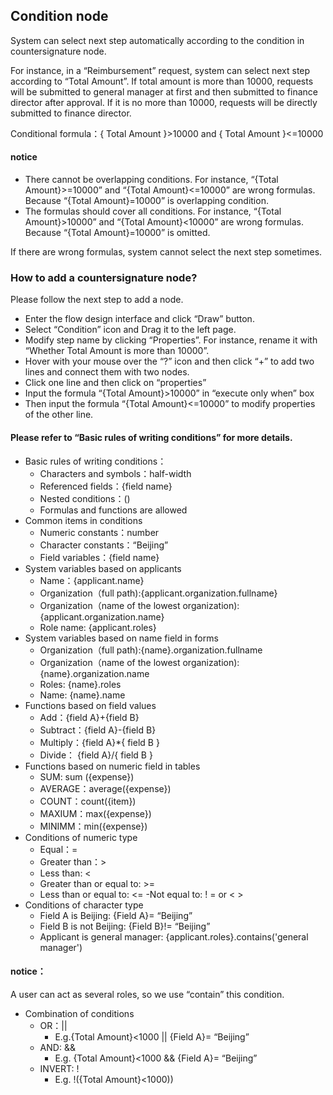 
## Condition node
System can select next step automatically according to the condition in countersignature node.

For instance, in a “Reimbursement” request, system can select next step according to “Total Amount”. If total amount is more than 10000, requests will be submitted to general manager at first and then submitted to finance director after approval. If it is no more than 10000, requests will be directly submitted to finance director.

Conditional formula：{ Total Amount }>10000 and { Total Amount }<=10000
#### notice
- There cannot be overlapping conditions. For instance, “{Total Amount}>=10000” and “{Total Amount}<=10000” are wrong formulas. Because “{Total Amount}=10000” is overlapping condition.
- The formulas should cover all conditions. For instance, “{Total Amount}>10000” and “{Total Amount}<10000” are wrong formulas. Because “{Total Amount}=10000” is omitted.

If there are wrong formulas, system cannot select the next step sometimes.

### How to add a countersignature node?
Please follow the next step to add a node.
- Enter the flow design interface and click “Draw” button.
- Select “Condition” icon and Drag it to the left page.
- Modify step name by clicking “Properties”. For instance, rename it with “Whether Total Amount is more than 10000”.
- Hover with your mouse over the “?” icon and then click “+” to add two lines and connect them with two nodes.
- Click one line and then click on “properties”
- Input the formula “{Total Amount}>10000” in “execute only when” box 
- Then input the formula “{Total Amount}<=10000” to modify properties of the other line.

#### Please refer to “Basic rules of writing conditions” for more details.
- Basic rules of writing conditions：
  - Characters and symbols：half-width
  - Referenced fields：{field name}
  - Nested conditions：()
  - Formulas and functions are allowed
- Common items in conditions
  - Numeric constants：number
  - Character constants：“Beijing”
  - Field variables：{field name}
- System variables based on applicants
  - Name：{applicant.name}
  - Organization（full path):{applicant.organization.fullname}
  - Organization（name of the lowest organization): {applicant.organization.name}
  - Role name: {applicant.roles}
- System variables based on name field in forms
  - Organization（full path):{name}.organization.fullname
  - Organization（name of the lowest organization): {name}.organization.name
  - Roles: {name}.roles
  - Name: {name}.name
- Functions based on field values
  - Add：{field A}+{field B}
  - Subtract：{field A}-{field B}
  - Multiply：{field A}*{ field B }
  - Divide：  {field A}/{ field B }
- Functions based on numeric field in tables
  - SUM: sum ({expense})
  - AVERAGE：average({expense})
  - COUNT：count({item})
  - MAXIUM：max({expense})
  - MINIMM：min({expense})
- Conditions of numeric type
  - Equal：=
  - Greater than：>
  - Less than: <
  - Greater than or equal to: >=
  - Less than or equal to: <=
  -Not equal to: ! = or < >
- Conditions of character type
  - Field A is Beijing: {Field A}= “Beijing”
  - Field B is not Beijing: {Field B}!= “Beijing”
  - Applicant is general manager: {applicant.roles}.contains('general manager')

#### notice：
A user can act as several roles, so we use “contain” this condition.

- Combination of conditions
  - OR：|| 
    - E.g.{Total Amount}<1000 || {Field A}= “Beijing”
  - AND: &&
    - E.g. {Total Amount}<1000 && {Field A}= “Beijing”
  - INVERT: !
    -  E.g. !({Total Amount}<1000))


